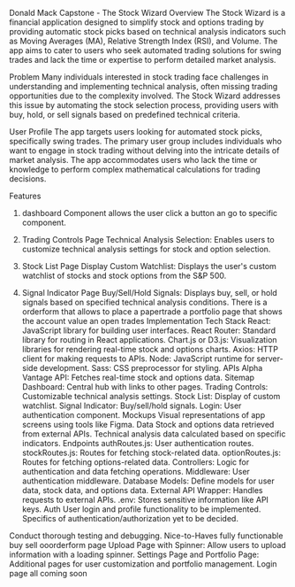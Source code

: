 Donald Mack Capstone - The Stock Wizard
Overview
The Stock Wizard is a financial application designed to simplify stock and options trading by providing automatic stock picks based on technical analysis indicators such as Moving Averages (MA), Relative Strength Index (RSI), and Volume. The app aims to cater to users who seek automated trading solutions for swing trades and lack the time or expertise to perform detailed market analysis.

Problem
Many individuals interested in stock trading face challenges in understanding and implementing technical analysis, often missing trading opportunities due to the complexity involved. The Stock Wizard addresses this issue by automating the stock selection process, providing users with buy, hold, or sell signals based on predefined technical criteria.

User Profile
The app targets users looking for automated stock picks, specifically swing trades. The primary user group includes individuals who want to engage in stock trading without delving into the intricate details of market analysis. The app accommodates users who lack the time or knowledge to perform complex mathematical calculations for trading decisions.

Features
1. dashboard Component
allows the user click a button an go to specific component.

2. Trading Controls Page
Technical Analysis Selection: Enables users to customize technical analysis settings for stock and option selection.
3. Stock List Page
Display Custom Watchlist: Displays the user's custom watchlist of stocks and stock options from the S&P 500.
4. Signal Indicator Page
Buy/Sell/Hold Signals: Displays buy, sell, or hold signals based on specified technical analysis conditions.
There is a orderform that allows to place a papertrade
a portfolio page that shows the account value an open trades
Implementation
Tech Stack
React: JavaScript library for building user interfaces.
React Router: Standard library for routing in React applications.
Chart.js or D3.js: Visualization libraries for rendering real-time stock and options charts.
Axios: HTTP client for making requests to APIs.
Node: JavaScript runtime for server-side development.
Sass: CSS preprocessor for styling.
APIs
Alpha Vantage API: Fetches real-time stock and options data.
Sitemap
Dashboard: Central hub with links to other pages.
Trading Controls: Customizable technical analysis settings.
Stock List: Display of custom watchlist.
Signal Indicator: Buy/sell/hold signals.
Login: User authentication component.
Mockups
Visual representations of app screens using tools like Figma.
Data
Stock and options data retrieved from external APIs.
Technical analysis data calculated based on specific indicators.
Endpoints
authRoutes.js: User authentication routes.
stockRoutes.js: Routes for fetching stock-related data.
optionRoutes.js: Routes for fetching options-related data.
Controllers: Logic for authentication and data fetching operations.
Middleware: User authentication middleware.
Database Models: Define models for user data, stock data, and options data.
External API Wrapper: Handles requests to external APIs.
.env: Stores sensitive information like API keys.
Auth
User login and profile functionality to be implemented.
Specifics of authentication/authorization yet to be decided.

Conduct thorough testing and debugging.
Nice-to-Haves
fully functionable buy sell ooorderform page Upload Page with Spinner: Allow users to upload information with a loading spinner.
Settings Page and Portfolio Page: Additional pages for user customization and portfolio management. Login page all coming soon
